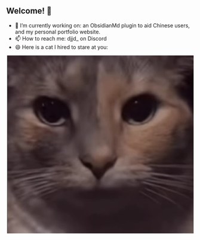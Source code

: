 ## Welcome! 👋

- 🔭 I’m currently working on: an ObsidianMd plugin to aid Chinese users, and my personal portfolio website.
- 📫 How to reach me: djjd_ on Discord
- 😄 Here is a cat I hired to stare at you:

<div align = 'center'>  
  <img src ='imCooked_cat.jpg' alt=''/>
</div>

<!--
**kiwidisco/kiwidisco** is a ✨ _special_ ✨ repository because its `README.md` (this file) appears on your GitHub profile.

Here are some ideas to get you started:

- 🔭 I’m currently working on ...
- 🌱 I’m currently learning ...
- 👯 I’m looking to collaborate on ...
- 🤔 I’m looking for help with ...
- 💬 Ask me about ...
- 📫 How to reach me: ...
- 😄 Pronouns: ...
- ⚡ Fun fact: ...
-->

